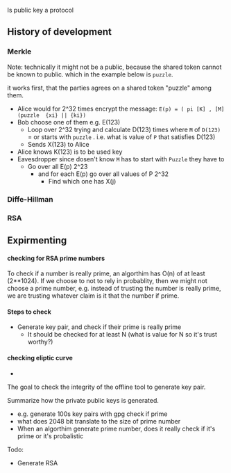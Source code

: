 
Is public key a protocol


## History of development
### Merkle

Note: technically it might not be a public, because the shared token cannot be known to public. which in the example below is `puzzle`.  

 it works first, that the parties agrees on a shared token "puzzle" among them. 
- Alice would for 2^32 times encrypt the message:  `E(p) = ( pi [K] , [M] (puzzle  {xi} || {ki})`
- Bob choose one of them e.g. E(123) 
	- Loop over 2^32 trying and calculate D(123)  times where `M` of `D(123)` = or starts with `puzzle`  . i.e. what is value of `P` that satisfies D(123)
	- Sends X(123) to Alice
- Alice knows K(123) is to be used key 
- Eavesdropper since dosen't know `M` has to start with `Puzzle` they have to 
	- Go over all E(p) 2^23
		- and for each E(p) go over all values of  P 2^32
			- Find which one has X(j) 

### Diffe-Hillman 

### RSA 


## Expirmenting

#### checking for RSA prime numbers

To check if a number is really prime, an algorthim has O(n) of at least (2**1024). If we choose to not to rely in probablity, then we might not choose a prime number, e.g. instead of trusting the number is really prime, we are trusting whatever claim is it that the number if prime. 

#### Steps to check

- Generate key pair, and check if their prime is really prime 
	- It should be checked for at least N (what is value for N so it's trust worthy?)
	

#### checking eliptic curve 

- 





The goal to check the integrity of the offline tool to generate key pair. 

Summarize how the private public keys is generated. 
- e.g. generate 100s key pairs with gpg check if prime 
- what does 2048 bit translate to the size of prime number
- When an algorthim generate prime number, does it really check if it's prime or it's probalistic 


Todo: 
- Generate RSA 